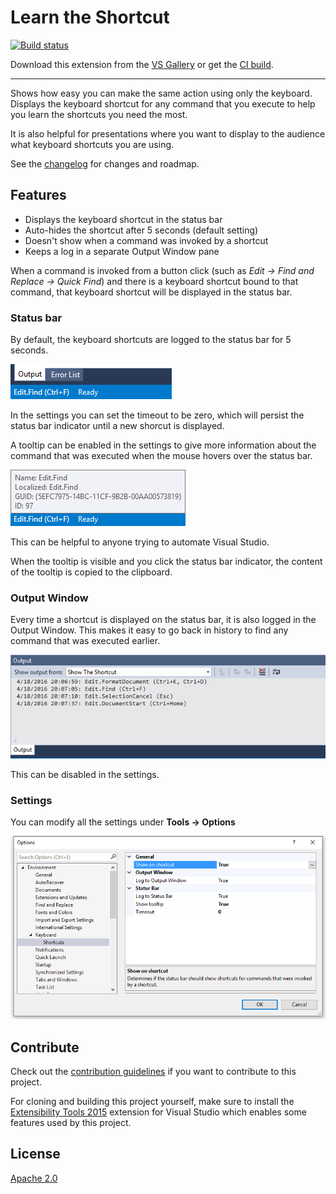 # Learn the Shortcut

[![Build status](https://ci.appveyor.com/api/projects/status/3cydl7ohrtn9we2u?svg=true)](https://ci.appveyor.com/project/madskristensen/showtheshortcut)

Download this extension from the [VS Gallery](https://visualstudiogallery.msdn.microsoft.com/29f07f2c-68aa-47fa-b1c3-48065209b110)
or get the [CI build](http://vsixgallery.com/extension/9da28329-f9d5-4f18-91c3-d3285b103d1a/).

---------------------------------------

Shows how easy you can make the same action using only the
keyboard. Displays the keyboard shortcut for any command
that you execute to help you learn the shortcuts you need
the most.

It is also helpful for presentations where you want to display
to the audience what keyboard shortcuts you are using.

See the [changelog](CHANGELOG.md) for changes and roadmap.

## Features

- Displays the keyboard shortcut in the status bar
- Auto-hides the shortcut after 5 seconds (default setting)
- Doesn't show when a command was invoked by a shortcut
- Keeps a log in a separate Output Window pane

When a command is invoked from a button click (such as
*Edit -> Find and Replace -> Quick Find*) and there is a
keyboard shortcut bound to that command, that keyboard
shortcut will be displayed in the status bar.

### Status bar
By default, the keyboard shortcuts are logged to the status
bar for 5 seconds.

![Status bar](art/statusbar.png)

In the settings you can set the timeout to be zero, which
will persist the status bar indicator until a new shorcut
is displayed.

A tooltip can be enabled in the settings to give more
information about the command that was executed when the
mouse hovers over the status bar.

![Tooltip](art/tooltip.png)

This can be helpful to anyone trying to automate Visual Studio.

When the tooltip is visible and you click the status bar
indicator, the content of the tooltip is copied to the
clipboard.

### Output Window
Every time a shortcut is displayed on the status bar, it is
also logged in the Output Window. This makes it easy to
go back in history to find any command that was executed
earlier.

![Output Window](art/output-window.png)

This can be disabled in the settings.

### Settings
You can modify all the settings under **Tools -> Options**

![Options](art/options.png)

## Contribute
Check out the [contribution guidelines](CONTRIBUTING.md)
if you want to contribute to this project.

For cloning and building this project yourself, make sure
to install the
[Extensibility Tools 2015](https://visualstudiogallery.msdn.microsoft.com/ab39a092-1343-46e2-b0f1-6a3f91155aa6)
extension for Visual Studio which enables some features
used by this project.

## License
[Apache 2.0](LICENSE)